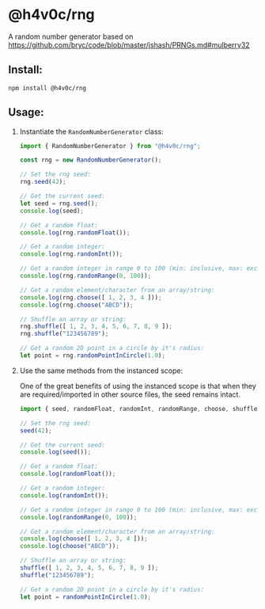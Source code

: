 # @h4v0c/rng
A random number generator based on https://github.com/bryc/code/blob/master/jshash/PRNGs.md#mulberry32

## Install:
`npm install @h4v0c/rng`

## Usage:
1. Instantiate the `RandomNumberGenerator` class:
    ```javascript
    import { RandomNumberGenerator } from "@h4v0c/rng";

    const rng = new RandomNumberGenerator();

    // Set the rng seed:
    rng.seed(42);

    // Get the current seed:
    let seed = rng.seed();
    console.log(seed);

    // Get a random float:
    console.log(rng.randomFloat());

    // Get a random integer:
    console.log(rng.randomInt());

    // Get a random integer in range 0 to 100 (min: inclusive, max: exclusive):
    console.log(rng.randomRange(0, 100));

    // Get a random element/character from an array/string:
    console.log(rng.choose([ 1, 2, 3, 4 ]));
    console.log(rng.choose("ABCD"));

    // Shuffle an array or string:
    rng.shuffle([ 1, 2, 3, 4, 5, 6, 7, 8, 9 ]);
    rng.shuffle("123456789");

    // Get a random 2D point in a circle by it's radius:
    let point = rng.randomPointInCircle(1.0);
    ```
2. Use the same methods from the instanced scope:

    One of the great benefits of using the instanced scope is that when they are required/imported in other source files, the seed remains intact.

    ```javascript
    import { seed, randomFloat, randomInt, randomRange, choose, shuffle, randomPointInCircle } from "@h4v0c/rng";

    // Set the rng seed:
    seed(42);

    // Get the current seed:
    console.log(seed());

    // Get a random float:
    console.log(randomFloat());

    // Get a random integer:
    console.log(randomInt());

    // Get a random integer in range 0 to 100 (min: inclusive, max: exclusive):
    console.log(randomRange(0, 100));

    // Get a random element/character from an array/string:
    console.log(choose([ 1, 2, 3, 4 ]));
    console.log(choose("ABCD"));

    // Shuffle an array or string:
    shuffle([ 1, 2, 3, 4, 5, 6, 7, 8, 9 ]);
    shuffle("123456789");

    // Get a random 2D point in a circle by it's radius:
    let point = randomPointInCircle(1.0);
    ```
